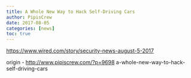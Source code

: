 ```yaml
---
title: A Whole New Way to Hack Self-Driving Cars
author: PipisCrew
date: 2017-08-05
categories: [news]
toc: true
---
```


https://www.wired.com/story/security-news-august-5-2017

origin - http://www.pipiscrew.com/?p=9698 a-whole-new-way-to-hack-self-driving-cars